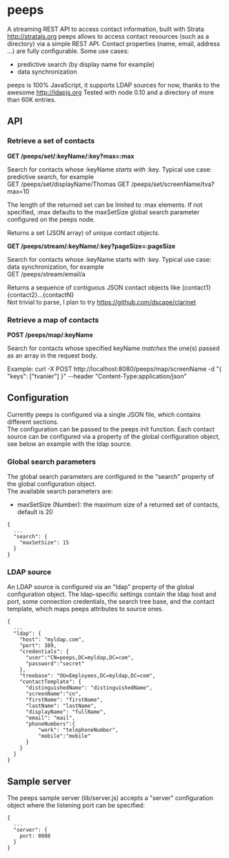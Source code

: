 # peeps

A streaming REST API to access contact information, built with Strata http://stratajs.org
peeps allows to access contact resources (such as a directory) via a simple REST API. Contact properties (name, email, address ...) are fully configurable. Some use cases:
- predictive search (by display name for example)
- data synchronization

peeps is 100% JavaScript, it supports LDAP sources for now, thanks to the awesome http://ldapjs.org
Tested with node 0.10 and a directory of more than 60K entries.

## API

### Retrieve a set of contacts

**GET /peeps/set/:keyName/:key?max=:max**

Search for contacts whose :keyName *starts with* :key. Typical use case: predictive search, for example  
GET /peeps/set/displayName/Thomas
GET /peeps/set/screenName/tva?max=10

The length of the returned set can be limited to :max elements. If not specified, :max defaults to the maxSetSize global search parameter configured on the peeps node.

Returns a set (JSON array) of unique contact objects.


**GET /peeps/stream/:keyName/:key?pageSize=:pageSize**

Search for contacts whose :keyName starts with :key. Typical use case: data synchronization, for example  
GET /peeps/stream/email/a

Returns a sequence of contiguous JSON contact objects like {contact1}{contact2}...{contactN}  
Not trivial to parse, I plan to try https://github.com/dscape/clarinet


### Retrieve a map of contacts

**POST /peeps/map/:keyName**

Search for contacts whose specified keyName *matches* the one(s) passed as an array in the request body.  

Example:
    curl -X POST http://localhost:8080/peeps/map/screenName -d "{ \"keys\": [\"tvanier\"] }" --header "Content-Type:application/json"


## Configuration

Currently peeps is configured via a single JSON file, which contains different sections.  
The configuration can be passed to the peeps init function. Each contact source can be configured via a property of the global configuration object, see below an example with the ldap source.

### Global search parameters

The global search parameters are configured in the "search" property of the global configuration object.  
The available search parameters are:
- maxSetSize (Number): the maximum size of a returned set of contacts, default is 20

```
{
  ...
  "search": {
    "maxSetSize": 15
  }
}
```

### LDAP source

An LDAP source is configured via an "ldap" property of the global configuration object. The ldap-specific settings contain the ldap host and port, some connection credentials, the search tree base, and the contact template, which maps peeps attributes to source ones.

```
{
  ...
  "ldap": {
    "host": "myldap.com",
    "port": 389,
    "credentials": {
      "user":"CN=peeps,DC=myldap,DC=com",
      "password":"secret"
    },
    "treebase": "OU=Employees,DC=myldap,DC=com",
    "contactTemplate": {
      "distinguishedName": "distinguishedName",
      "screenName":"cn",
      "firstName": "firstName",
      "lastName": "lastName",
      "displayName": "fullName",
      "email": "mail",
      "phoneNumbers":{
          "work": "telephoneNumber",
          "mobile":"mobile"
      }
    }
  }
}
```

## Sample server 
The peeps sample server (lib/server.js) accepts a "server" configuration object where the listening port can be specified:

```
{
  ...
  "server": {
    port: 8088
  }
}
```
